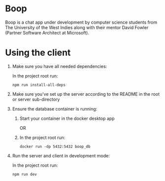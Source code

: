 # Boop

Boop is a chat app under development by computer science students from The University of the West Indies
along with their mentor David Fowler (Partner Software Architect at Microsoft).

# Using the client
1. Make sure you have all needed dependencies:
    
    In the project root run:

    `npm run install-all-deps`
2. Make sure you've set up the server according to the README in the root or server sub-directory
2. Ensure the database container is running:
   1. Start your container in the docker desktop app
   
        OR

   2. In the project root run:
   
        `docker run -dp 5432:5432 boop_db`

3. Run the server and client in development mode:
  
    In the project root run:

    `npm run dev`
